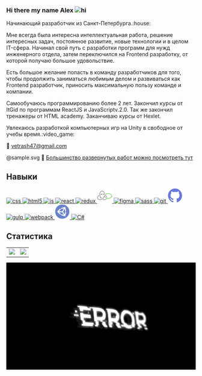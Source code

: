 
### Hi there my name Alex <img src="https://user-images.githubusercontent.com/1303154/88677602-1635ba80-d120-11ea-84d8-d263ba5fc3c0.gif" width="24px" height="24px" alt="hi">


<p>Начинающий разработчик из Санкт-Петербурга.:house:</p>

<p>Мне всегда была интересна интеллектуальная работа, решение интересных задач, постоянное развитие, новые технологии и в целом IT-сфера. Начинал свой путь с разработки программ для нужд инженерного отдела, затем переключился на Frontend разработку, от которой получаю большое удовольствие.</p>

<p>Есть большое желание попасть в команду разработчиков для того, чтобы продолжить заниматься любимым делом и развиваться как Frontend разработчик, приносить максимальную пользу команде и компании.</p>

<p>Самообучаюсь программированию более 2 лет. Закончил курсы от ItGid по программам ReactJS и JavaScriptv.2.0. Так же закончил тренажеры от HTML academy. Заканчиваю курсы от Hexlet.</p>
<p>Увлекаюсь разработкой компьютерных игр на Unity в свободное от учебы время.:video_game:</p>

:email: <a href="vetrash47@gmail.com">vetrash47@gmail.com</a>

@sample.svg
:space_invader: <a href=https://vetrash.github.io/>Большинство развернутых работ можно посмотреть тут</a>
## Навыки
<p align="left" style="pointer-events: none" pointer-events="none">
	<a href=# pointer-events="none">
		<img style="pointer-events: none" src="https://cdn.jsdelivr.net/gh/devicons/devicon/icons/css3/css3-original.svg" alt="css" width="40" height="40"/>
	</a>
	<a href=#>
		<img src="https://cdn.jsdelivr.net/gh/devicons/devicon/icons/html5/html5-original.svg" alt="html5" width="40" height="40"/>
	</a>
	<a href=#>
		<img src="https://cdn.jsdelivr.net/gh/devicons/devicon/icons/javascript/javascript-original.svg" alt="js" width="40" height="40"/>
	</a>
	<a href=#>
		<img src="https://cdn.jsdelivr.net/gh/devicons/devicon/icons/react/react-original.svg" alt="react" width="40" height="40"/>
	</a>
	<a href=#>
		<img src="https://cdn.jsdelivr.net/gh/devicons/devicon/icons/redux/redux-original.svg" alt="redux" width="40" height="40"/>
	</a>
	<a href=#>
		<img src="img/redux-saga.svg" alt="saga" width="40" height="40"/>
	</a>
	<a href=#>
		<img src="https://cdn.jsdelivr.net/gh/devicons/devicon/icons/figma/figma-original.svg" alt="figma" width="40" height="40"/>
	</a>
	<a href=#>
		<img src="https://cdn.jsdelivr.net/gh/devicons/devicon/icons/sass/sass-original.svg" alt="sass" width="40" height="40"/>
	</a>
	<a href=#>
		<img src="https://cdn.jsdelivr.net/gh/devicons/devicon/icons/git/git-original.svg" alt="git" width="40" height="40"/>
	</a>
	<a href=#>
		<img src="img/github.svg" alt="github" width="40" height="40"/>
	</a>
	<a href=#>
		<img src="https://cdn.jsdelivr.net/gh/devicons/devicon/icons/gulp/gulp-plain.svg" alt="gulp" width="40" height="40"/>
	</a>
	<a href=#>
		<img src="https://cdn.jsdelivr.net/gh/devicons/devicon/icons/webpack/webpack-original.svg" alt="webpack" width="40" height="40"/>
	</a>
	<a href=#>
		<img src="img/unity.svg" alt="unity" width="40" height="40"/>
	</a>
	<a href=#>
		<img src="https://cdn.jsdelivr.net/gh/devicons/devicon/icons/csharp/csharp-line.svg" alt="C#" width="40" height="40"/> 
	</a>
</p>

## Статистика
<table style="border-collapse: collapse; border: none;">
  <tr style="padding: 0">
    <!-- GitHub Stats Card -->  
    <td valign="top"><img height="200" src="https://github-readme-stats.vercel.app/api?username=Vetrash&theme=tokyonight"/></td>
    <!-- GitHub Top Language Card -->
    <td valign="top"><img height="200" src="https://github-readme-stats.vercel.app/api/top-langs/?username=Vetrash&layout=compact&theme=tokyonight"/></td>
  </tr>
</table>

<div align="center">
<a href=#><img  align="center" src="https://github.com/Vetrash/Vetrash/blob/main/img/error.gif"></img></a>
</div>

